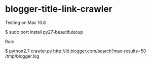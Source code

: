 blogger-title-link-crawler
==========================
Testing on Mac 10.8

$ sudo port install py27-beautifulsoup

Run:

  $ python2.7 crawler.py http://id.blogger.com/search?max-results=50 /tmp/blogger.log
